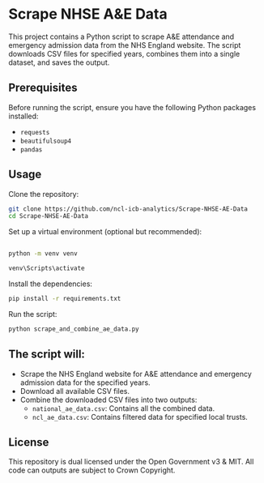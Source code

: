 # Scrape NHSE A&E Data

This project contains a Python script to scrape A&E attendance and emergency admission data from the NHS England website. The script downloads CSV files for specified years, combines them into a single dataset, and saves the output.

## Prerequisites

Before running the script, ensure you have the following Python packages installed:

- `requests`
- `beautifulsoup4`
- `pandas`

## Usage

Clone the repository:

```sh
git clone https://github.com/ncl-icb-analytics/Scrape-NHSE-AE-Data
cd Scrape-NHSE-AE-Data
```

Set up a virtual environment (optional but recommended):

```sh

python -m venv venv
```
```sh
venv\Scripts\activate
```

Install the dependencies:

```sh
pip install -r requirements.txt
```

Run the script:

```sh
python scrape_and_combine_ae_data.py
```

## The script will:

- Scrape the NHS England website for A&E attendance and emergency admission data for the specified years.
- Download all available CSV files.
- Combine the downloaded CSV files into two outputs:
  - `national_ae_data.csv`: Contains all the combined data.
  - `ncl_ae_data.csv`: Contains filtered data for specified local trusts.

## License

This repository is dual licensed under the Open Government v3 & MIT. All code can outputs are subject to Crown Copyright.
